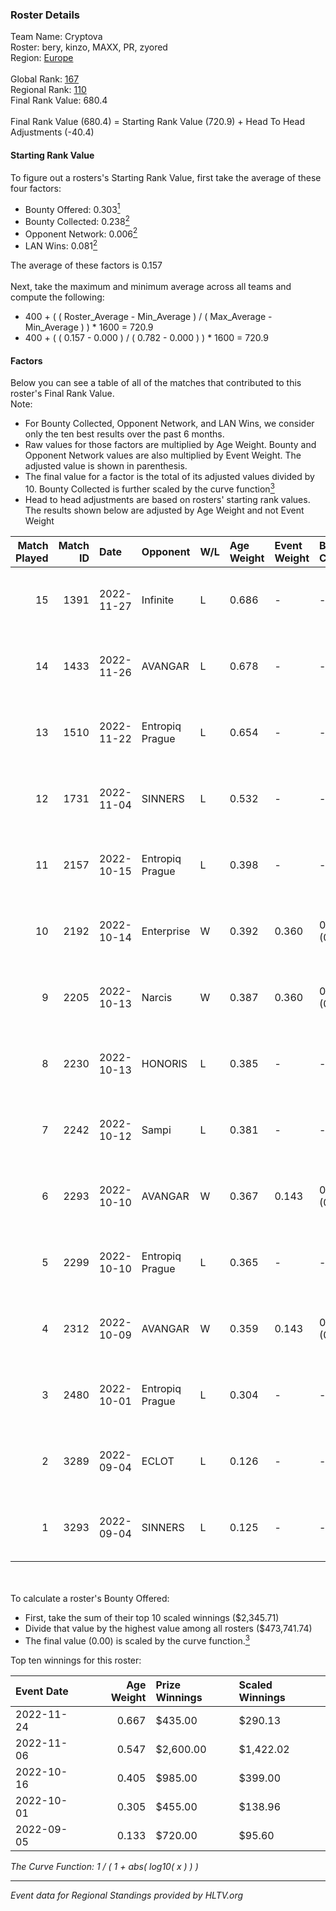 ### Roster Details<br />
Team Name: Cryptova<br />
Roster: bery, kinzo, MAXX, PR, zyored<br />
Region: [Europe]( ../standings_europe.md)<br />
<br />
Global Rank: [167](../standings_global.md)<br />
Regional Rank: [110]( ../standings_europe.md)<br />
Final Rank Value:  680.4<br />
<br />
Final Rank Value (680.4) = Starting Rank Value (720.9) + Head To Head Adjustments (-40.4)<br />

#### Starting Rank Value<br />
To figure out a rosters's Starting Rank Value, first take the average of these four factors:<br />
- Bounty Offered: 0.303[<sup>1</sup>](#table2)
- Bounty Collected: 0.238[<sup>2</sup>](#table1)
- Opponent Network: 0.006[<sup>2</sup>](#table1)
- LAN Wins: 0.081[<sup>2</sup>](#table1)

The average of these factors is 0.157<br />
<br />
Next, take the maximum and minimum average across all teams and compute the following:<br />
- 400 + ( ( Roster_Average - Min_Average ) / ( Max_Average - Min_Average ) ) * 1600 = 720.9
- 400 + ( ( 0.157 - 0.000 ) / ( 0.782 - 0.000 ) ) * 1600 = 720.9


#### Factors<br />
Below you can see a table of all of the matches that contributed to this roster's Final Rank Value.<br />
Note:<br />

- For Bounty Collected, Opponent Network, and LAN Wins, we consider only the ten best results over the past 6 months.
- Raw values for those factors are multiplied by Age Weight. Bounty and Opponent Network values are also multiplied by Event Weight. The adjusted value is shown in parenthesis.
- The final value for a factor is the total of its adjusted values divided by 10. Bounty Collected is further scaled by the curve function[<sup>3</sup>](#curveFunction)
- Head to head adjustments are based on rosters' starting rank values. The results shown below are adjusted by Age Weight and not Event Weight
<span id="table1"></span><br />


| Match Played | Match ID | Date       | Opponent        | W/L | Age Weight | Event Weight | Bounty Collected | Opponent Network | LAN Wins  | H2H Adj. | Roster                        |
| -: | -: | :- | :- | :- | :- | :- | :- | :- | :- | -: | :- |
|           15 |     1391 | 2022-11-27 | Infinite        | L   | 0.686      | -            | -                | -                | -         |   -15.52 | bery, kinzo, MAXX, PR, zyored |
|           14 |     1433 | 2022-11-26 | AVANGAR         | L   | 0.678      | -            | -                | -                | -         |    -8.39 | bery, kinzo, MAXX, PR, zyored |
|           13 |     1510 | 2022-11-22 | Entropiq Prague | L   | 0.654      | -            | -                | -                | -         |    -9.43 | bery, kinzo, MAXX, PR, zyored |
|           12 |     1731 | 2022-11-04 | SINNERS         | L   | 0.532      | -            | -                | -                | -         |    -2.96 | bery, kinzo, MAXX, PR, zyored |
|           11 |     2157 | 2022-10-15 | Entropiq Prague | L   | 0.398      | -            | -                | -                | -         |    -5.93 | bery, kinzo, MAXX, PR, zyored |
|           10 |     2192 | 2022-10-14 | Enterprise      | W   | 0.392      | 0.360        | 0.042 (0.006)    | 0.193 (0.027)    | 1 (0.392) |     9.01 | bery, kinzo, MAXX, PR, zyored |
|            9 |     2205 | 2022-10-13 | Narcis          | W   | 0.387      | 0.360        | 0.000 (0.000)    | 0.000 (0.000)    | 1 (0.387) |     1.80 | bery, kinzo, MAXX, PR, zyored |
|            8 |     2230 | 2022-10-13 | HONORIS         | L   | 0.385      | -            | -                | -                | -         |    -3.29 | bery, kinzo, MAXX, PR, zyored |
|            7 |     2242 | 2022-10-12 | Sampi           | L   | 0.381      | -            | -                | -                | -         |    -7.33 | bery, kinzo, MAXX, PR, zyored |
|            6 |     2293 | 2022-10-10 | AVANGAR         | W   | 0.367      | 0.143        | 0.003 (0.000)    | 0.314 (0.016)    | 0 (0.000) |     6.44 | bery, kinzo, MAXX, PR, zyored |
|            5 |     2299 | 2022-10-10 | Entropiq Prague | L   | 0.365      | -            | -                | -                | -         |    -5.40 | bery, kinzo, MAXX, PR, zyored |
|            4 |     2312 | 2022-10-09 | AVANGAR         | W   | 0.359      | 0.143        | 0.003 (0.000)    | 0.314 (0.016)    | 0 (0.000) |     6.37 | bery, kinzo, MAXX, PR, zyored |
|            3 |     2480 | 2022-10-01 | Entropiq Prague | L   | 0.304      | -            | -                | -                | -         |    -4.53 | bery, kinzo, MAXX, PR, zyored |
|            2 |     3289 | 2022-09-04 | ECLOT           | L   | 0.126      | -            | -                | -                | -         |    -0.64 | bery, kinzo, MAXX, PR, zyored |
|            1 |     3293 | 2022-09-04 | SINNERS         | L   | 0.125      | -            | -                | -                | -         |    -0.62 | bery, kinzo, MAXX, PR, zyored |

<br />
<span id="table2"></span><br />
To calculate a roster's Bounty Offered:<br />

- First, take the sum of their top 10 scaled winnings ($2,345.71)
- Divide that value by the highest value among all rosters ($473,741.74)
- The final value (0.00) is scaled by the curve function.[<sup>3</sup>](#curveFunction)

Top ten winnings for this roster:<br />

| Event Date | Age Weight | Prize Winnings | Scaled Winnings |
| :- | -: | :- | :- |
| 2022-11-24 |      0.667 | $435.00        | $290.13         |
| 2022-11-06 |      0.547 | $2,600.00      | $1,422.02       |
| 2022-10-16 |      0.405 | $985.00        | $399.00         |
| 2022-10-01 |      0.305 | $455.00        | $138.96         |
| 2022-09-05 |      0.133 | $720.00        | $95.60          |


<span id="curveFunction"></span>_The Curve Function: 1 / ( 1 + abs( log10( x ) ) )_<br />

---
_Event data for Regional Standings provided by HLTV.org_<br />
